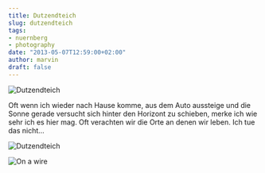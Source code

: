```yaml
---
title: Dutzendteich
slug: dutzendteich
tags:
- nuernberg
- photography
date: "2013-05-07T12:59:00+02:00"
author: marvin
draft: false
---
```

![Dutzendteich](/images/8711385324_db8a5d8071_b.jpg)

Oft wenn ich wieder nach Hause komme, aus dem Auto aussteige und die
Sonne gerade versucht sich hinter den Horizont zu schieben, merke ich
wie sehr ich es hier mag. Oft verachten wir die Orte an denen wir leben.
Ich tue das nicht...

![Dutzendteich](/images/8710268469_9b16bf517a_b.jpg)

![On a wire](/images/8711395478_4d8c5c899d_b.jpg)